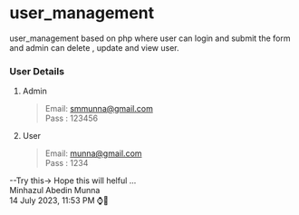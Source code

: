 # user_management
user_management based on php where user can login and submit the form and admin can delete , update and view user.
### User Details
1. Admin
   >Email: smmunna@gmail.com  <br>
   >Pass : 123456  <br>
2. User
   >Email: munna@gmail.com  <br>
   >Pass : 1234  <br>

--Try this-> Hope this will helful ... <br>
Minhazul Abedin Munna  <br>
14 July 2023, 11:53 PM ⌚🎇
